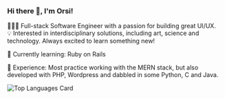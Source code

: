 ### Hi there 👋, I'm Orsi!

👩🏻‍💻  Full-stack Software Engineer with a passion for building great UI/UX. <br/>
💡  Interested in interdisciplinary solutions, including art, science and technology. 
Always excited to learn something new!

📖  Currently learning: Ruby on Rails

🌱  Experience:
Most practice working with the MERN stack, but also developed with PHP, Wordpress and dabbled in some Python, C and Java.


![Top Languages Card](https://github-readme-stats.vercel.app/api/top-langs/?username=orsolyalukacs&exclude_repo=liferay-portal,liferay-docs,OWXP,liferay-plugins&langs_count=12&count_private=true&hide=jupyter%20notebook,java&exclude_forks=true&layout=compact)

